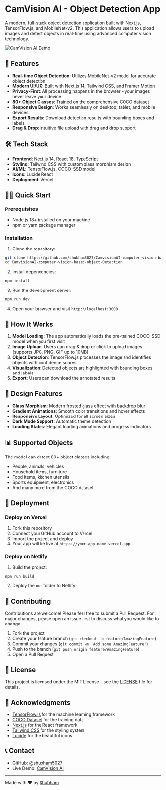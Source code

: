 # CamVision AI - Object Detection App

A modern, full-stack object detection application built with Next.js, TensorFlow.js, and MobileNet-v2. This application allows users to upload images and detect objects in real-time using advanced computer vision technology.

![CamVision AI Demo](https://images.pexels.com/photos/8386440/pexels-photo-8386440.jpeg?auto=compress&cs=tinysrgb&w=1200)

## 🚀 Features

- **Real-time Object Detection**: Utilizes MobileNet-v2 model for accurate object detection
- **Modern UI/UX**: Built with Next.js 14, Tailwind CSS, and Framer Motion
- **Privacy-First**: All processing happens in the browser - your images never leave your device
- **80+ Object Classes**: Trained on the comprehensive COCO dataset
- **Responsive Design**: Works seamlessly on desktop, tablet, and mobile devices
- **Export Results**: Download detection results with bounding boxes and labels
- **Drag & Drop**: Intuitive file upload with drag and drop support

## 🛠️ Tech Stack

- **Frontend**: Next.js 14, React 18, TypeScript
- **Styling**: Tailwind CSS with custom glass morphism design
- **AI/ML**: TensorFlow.js, COCO-SSD model
- **Icons**: Lucide React
- **Deployment**: Vercel

## 🏃‍♂️ Quick Start

### Prerequisites

- Node.js 18+ installed on your machine
- npm or yarn package manager

### Installation

1. Clone the repository:
```bash
git clone https://github.com/shubham5027/CamvisionAI-computer-vision-based-object-Detection.git
cd CamvisionAI-computer-vision-based-object-Detection
```

2. Install dependencies:
```bash
npm install
```

3. Run the development server:
```bash
npm run dev
```

4. Open your browser and visit `http://localhost:3000`

## 🎯 How It Works

1. **Model Loading**: The app automatically loads the pre-trained COCO-SSD model when you first visit
2. **Image Upload**: Users can drag & drop or click to upload images (supports JPG, PNG, GIF up to 10MB)
3. **Object Detection**: TensorFlow.js processes the image and identifies objects with confidence scores
4. **Visualization**: Detected objects are highlighted with bounding boxes and labels
5. **Export**: Users can download the annotated results

## 🎨 Design Features

- **Glass Morphism**: Modern frosted glass effect with backdrop blur
- **Gradient Animations**: Smooth color transitions and hover effects
- **Responsive Layout**: Optimized for all screen sizes
- **Dark Mode Support**: Automatic theme detection
- **Loading States**: Elegant loading animations and progress indicators

## 📊 Supported Objects

The model can detect 80+ object classes including:
- People, animals, vehicles
- Household items, furniture
- Food items, kitchen utensils
- Sports equipment, electronics
- And many more from the COCO dataset

## 🚀 Deployment

### Deploy on Vercel

1. Fork this repository
2. Connect your GitHub account to Vercel
3. Import the project and deploy
4. Your app will be live at `https://your-app-name.vercel.app`

### Deploy on Netlify

1. Build the project:
```bash
npm run build
```

2. Deploy the `out` folder to Netlify

## 🤝 Contributing

Contributions are welcome! Please feel free to submit a Pull Request. For major changes, please open an issue first to discuss what you would like to change.

1. Fork the project
2. Create your feature branch (`git checkout -b feature/AmazingFeature`)
3. Commit your changes (`git commit -m 'Add some AmazingFeature'`)
4. Push to the branch (`git push origin feature/AmazingFeature`)
5. Open a Pull Request

## 📝 License

This project is licensed under the MIT License - see the [LICENSE](LICENSE) file for details.

## 🙏 Acknowledgments

- [TensorFlow.js](https://www.tensorflow.org/js) for the machine learning framework
- [COCO Dataset](https://cocodataset.org/) for the training data
- [Next.js](https://nextjs.org/) for the React framework
- [Tailwind CSS](https://tailwindcss.com/) for the styling system
- [Lucide](https://lucide.dev/) for the beautiful icons

## 📞 Contact

- GitHub: [@shubham5027](https://github.com/shubham5027)
- Live Demo: [CamVision AI](https://camvision-ai-computer-vision-based-object-detection.vercel.app/)

---

Made with ❤️ by [Shubham](https://github.com/shubham5027)